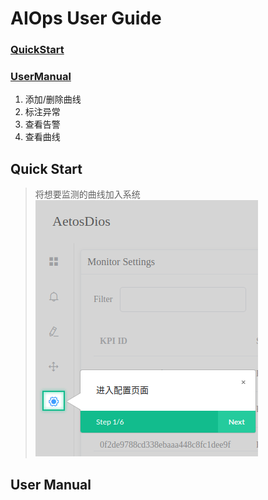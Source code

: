 # AIOps User  Guide

### [QuickStart](#quick-start)

### [UserManual](#user-manual)
1. 添加/删除曲线
2. 标注异常
3. 查看告警
4. 查看曲线

## Quick Start
> 将想要监测的曲线加入系统
![进入Setting页面](https://github.com/DerrickShine/AIOps-User-Manual/blob/master/pic/entering_setting.png)


## User Manual

<!--stackedit_data:
eyJoaXN0b3J5IjpbLTE3ODAyMTY4MTQsMjA4NDgxODg5NywtMT
YxNTM4ODA1NF19
-->